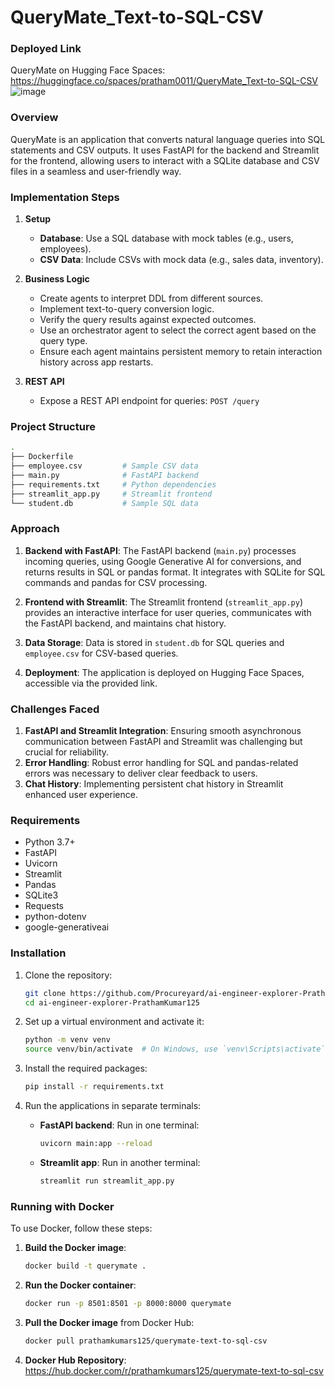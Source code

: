 # QueryMate_Text-to-SQL-CSV

### Deployed Link
QueryMate on Hugging Face Spaces: https://huggingface.co/spaces/pratham0011/QueryMate_Text-to-SQL-CSV
![image](https://github.com/user-attachments/assets/7c96ea4a-9b7d-475e-8af4-afda835fdf06)


### Overview

QueryMate is an application that converts natural language queries into SQL statements and CSV outputs. It uses FastAPI for the backend and Streamlit for the frontend, allowing users to interact with a SQLite database and CSV files in a seamless and user-friendly way.

### Implementation Steps

1. **Setup**
   - **Database**: Use a SQL database with mock tables (e.g., users, employees).
   - **CSV Data**: Include CSVs with mock data (e.g., sales data, inventory).

2. **Business Logic**
   - Create agents to interpret DDL from different sources.
   - Implement text-to-query conversion logic.
   - Verify the query results against expected outcomes.
   - Use an orchestrator agent to select the correct agent based on the query type.
   - Ensure each agent maintains persistent memory to retain interaction history across app restarts.

3. **REST API**
   - Expose a REST API endpoint for queries: `POST /query`

### Project Structure

```bash
.
├── Dockerfile  
├── employee.csv         # Sample CSV data  
├── main.py              # FastAPI backend 
├── requirements.txt     # Python dependencies
├── streamlit_app.py     # Streamlit frontend 
└── student.db           # Sample SQL data
```

### Approach

1. **Backend with FastAPI**: The FastAPI backend (`main.py`) processes incoming queries, using Google Generative AI for conversions, and returns results in SQL or pandas format. It integrates with SQLite for SQL commands and pandas for CSV processing.

2. **Frontend with Streamlit**: The Streamlit frontend (`streamlit_app.py`) provides an interactive interface for user queries, communicates with the FastAPI backend, and maintains chat history.

3. **Data Storage**: Data is stored in `student.db` for SQL queries and `employee.csv` for CSV-based queries.

4. **Deployment**: The application is deployed on Hugging Face Spaces, accessible via the provided link.

### Challenges Faced

1. **FastAPI and Streamlit Integration**: Ensuring smooth asynchronous communication between FastAPI and Streamlit was challenging but crucial for reliability.
2. **Error Handling**: Robust error handling for SQL and pandas-related errors was necessary to deliver clear feedback to users.
3. **Chat History**: Implementing persistent chat history in Streamlit enhanced user experience.

### Requirements

- Python 3.7+
- FastAPI
- Uvicorn
- Streamlit
- Pandas
- SQLite3
- Requests
- python-dotenv
- google-generativeai

### Installation

1. Clone the repository:

   ```bash
   git clone https://github.com/Procureyard/ai-engineer-explorer-PrathamKumar125.git
   cd ai-engineer-explorer-PrathamKumar125
   ```

2. Set up a virtual environment and activate it:

   ```bash
   python -m venv venv
   source venv/bin/activate  # On Windows, use `venv\Scripts\activate`
   ```

3. Install the required packages:

   ```bash
   pip install -r requirements.txt
   ```

4. Run the applications in separate terminals:

   - **FastAPI backend**: Run in one terminal:

     ```bash
     uvicorn main:app --reload
     ```

   - **Streamlit app**: Run in another terminal:

     ```bash
     streamlit run streamlit_app.py
     ```

### Running with Docker

To use Docker, follow these steps:

1. **Build the Docker image**:

   ```bash
   docker build -t querymate .
   ```

2. **Run the Docker container**:

   ```bash
   docker run -p 8501:8501 -p 8000:8000 querymate
   ```

3. **Pull the Docker image** from Docker Hub:

   ```bash
   docker pull prathamkumars125/querymate-text-to-sql-csv
   ```

4. **Docker Hub Repository**: https://hub.docker.com/r/prathamkumars125/querymate-text-to-sql-csv
